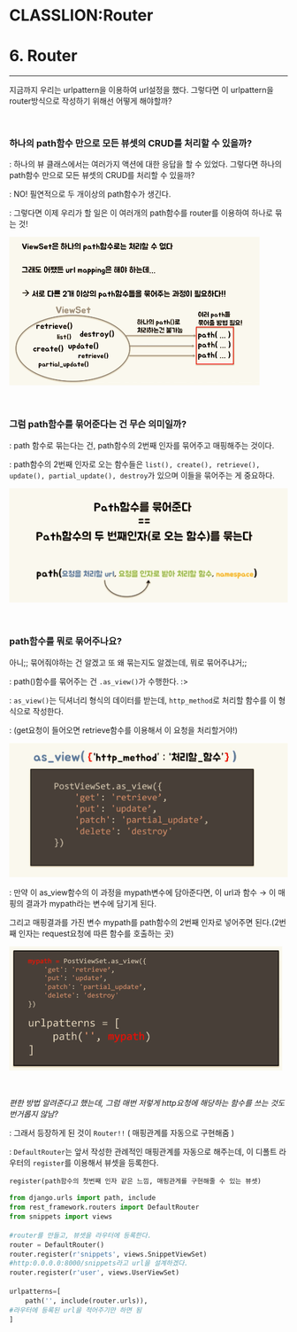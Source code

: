 # CLASSLION:Router

# 6. Router

---

지금까지 우리는 urlpattern을 이용하여 url설정을 했다. 그렇다면 이 urlpattern을 router방식으로 작성하기 위해선 어떻게 해야할까?

<br/>

### 하나의 path함수 만으로 모든 뷰셋의 CRUD를 처리할 수 있을까?

: 하나의 뷰 클래스에서는 여러가지 액션에 대한 응답을 할 수 있었다. 그렇다면 하나의 path함수 만으로 모든 뷰셋의 CRUD를 처리할 수 있을까?

: NO! 필연적으로 두 개이상의 path함수가 생긴다.

: 그렇다면 이제 우리가 할 일은 이 여러개의 path함수를 router를 이용하여 하나로 묶는 것!

![CLASSLION%20Router%20f7f68d9d466948d498872fca76ebc1da/_2019-08-22__2.44.35.png](CLASSLION%20Router%20f7f68d9d466948d498872fca76ebc1da/_2019-08-22__2.44.35.png)

<br/>

### 그럼 path함수를 묶어준다는 건 무슨 의미일까? 

: path 함수로 묶는다는 건, path함수의 2번째 인자를 묶어주고 매핑해주는 것이다.

: path함수의 2번째 인자로 오는 함수들은 `list(), create(), retrieve(), update(), partial_update(), destroy`가 있으며 이들을 묶어주는 게 중요하다.

![CLASSLION%20Router%20f7f68d9d466948d498872fca76ebc1da/_2019-08-22__2.45.50.png](CLASSLION%20Router%20f7f68d9d466948d498872fca76ebc1da/_2019-08-22__2.45.50.png)

<br/>

### path함수를 뭐로 묶어주나요?

아니;; 묶어줘야하는 건 알겠고 또 왜 묶는지도 알겠는데, 뭐로 묶어주냐거;;

: path()함수를 묶어주는 건 `.as_view()`가 수행한다. :>

: `as_view()`는 딕셔너리 형식의 데이터를 받는데, `http_method`로 처리할 함수를 이 형식으로 작성한다. 

: (get요청이 들어오면 retrieve함수를 이용해서 이 요청을 처리할거야!)

![CLASSLION%20Router%20f7f68d9d466948d498872fca76ebc1da/_2019-08-22__2.52.08.png](CLASSLION%20Router%20f7f68d9d466948d498872fca76ebc1da/_2019-08-22__2.52.08.png)

: 만약 이 as_view함수의 이 과정을 mypath변수에 담아준다면, 이 url과 함수 → 이 매핑의 결과가 mypath라는 변수에 담기게 된다. 

그리고 매핑결과를 가진 변수 mypath를 path함수의 2번째 인자로 넣어주면 된다.(2번째 인자는 request요청에 따른 함수를 호출하는 곳)

![CLASSLION%20Router%20f7f68d9d466948d498872fca76ebc1da/_2019-08-22__2.55.33.png](CLASSLION%20Router%20f7f68d9d466948d498872fca76ebc1da/_2019-08-22__2.55.33.png)

<br/>

*편한 방법 알려준다고 했는데, 그럼 매번 저렇게 http요청에 해당하는 함수를 쓰는 것도 번거롭지 않남?*

: 그래서 등장하게 된 것이 `Router!!` ( 매핑관계를 자동으로 구현해줌 )

: `DefaultRouter`는 앞서 작성한 관례적인 매핑관계를 자동으로 해주는데, 이 디폴트 라우터의 `register`를 이용해서 뷰셋을 등록한다. 

`register(path함수의 첫번째 인자 같은 느낌, 매핑관게를 구현해줄 수 있는 뷰셋)`

```python
from django.urls import path, include
from rest_framework.routers import DefaultRouter
from snippets import views

#router를 만들고, 뷰셋을 라우터에 등록한다.
router = DefaultRouter()
router.register(r'snippets', views.SnippetViewSet)
#http:0.0.0.0:8000/snippets라고 url을 설계하겠다.
router.register(r'user', views.UserViewSet)

urlpatterns=[
	path('', include(router.urls)),
#라우터에 등록된 url을 적어주기만 하면 됨
]
```
